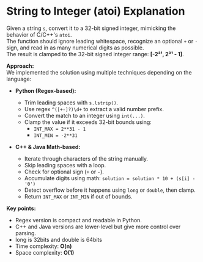 # String to Integer (atoi) Explanation

Given a string `s`, convert it to a 32-bit signed integer, mimicking the behavior of C/C++'s `atoi`.  
The function should ignore leading whitespace, recognize an optional `+` or `-` sign, and read in as many numerical digits as possible.  
The result is clamped to the 32-bit signed integer range: **[-2³¹, 2³¹ - 1]**.

**Approach:**  
We implemented the solution using multiple techniques depending on the language:

- **Python (Regex-based):**
  - Trim leading spaces with `s.lstrip()`.
  - Use regex `^([+-]?)\d+` to extract a valid number prefix.
  - Convert the match to an integer using `int(...)`.
  - Clamp the value if it exceeds 32-bit bounds using:
    - `INT_MAX = 2**31 - 1`
    - `INT_MIN = -2**31`

- **C++ & Java Math-based:**
  - Iterate through characters of the string manually.
  - Skip leading spaces with a loop.
  - Check for optional sign (`+` or `-`).
  - Accumulate digits using math: `solution = solution * 10 + (s[i] - '0')`
  - Detect overflow before it happens using `long` or `double`, then clamp.
  - Return `INT_MAX` or `INT_MIN` if out of bounds.

**Key points:**  
- Regex version is compact and readable in Python.
- C++ and Java versions are lower-level but give more control over parsing.
- long is 32bits and double is 64bits
- Time complexity: **O(n)**  
- Space complexity: **O(1)**
